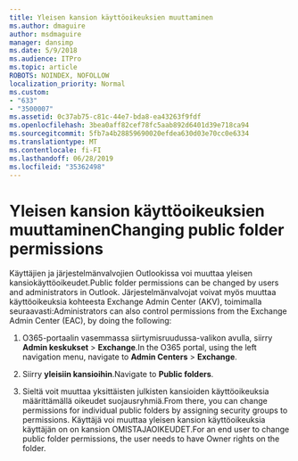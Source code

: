 ```yaml
---
title: Yleisen kansion käyttöoikeuksien muuttaminen
ms.author: dmaguire
author: msdmaguire
manager: dansimp
ms.date: 5/9/2018
ms.audience: ITPro
ms.topic: article
ROBOTS: NOINDEX, NOFOLLOW
localization_priority: Normal
ms.custom:
- "633"
- "3500007"
ms.assetid: 0c37ab75-c81c-44e7-bda8-ea43263f9fdf
ms.openlocfilehash: 3bea0aff82cef78fc5aab892d6401d39e718ca94
ms.sourcegitcommit: 5fb7a4b28859690020efdea630d03e70cc0e6334
ms.translationtype: MT
ms.contentlocale: fi-FI
ms.lasthandoff: 06/28/2019
ms.locfileid: "35362498"
---
```

# <a name="changing-public-folder-permissions"></a><span data-ttu-id="75e39-102">Yleisen kansion käyttöoikeuksien muuttaminen</span><span class="sxs-lookup"><span data-stu-id="75e39-102">Changing public folder permissions</span></span>

<span data-ttu-id="75e39-103">Käyttäjien ja järjestelmänvalvojien Outlookissa voi muuttaa yleisen kansiokäyttöoikeudet.</span><span class="sxs-lookup"><span data-stu-id="75e39-103">Public folder permissions can be changed by users and administrators in Outlook.</span></span> <span data-ttu-id="75e39-104">Järjestelmänvalvojat voivat myös muuttaa käyttöoikeuksia kohteesta Exchange Admin Center (AKV), toimimalla seuraavasti:</span><span class="sxs-lookup"><span data-stu-id="75e39-104">Administrators can also control permissions from the Exchange Admin Center (EAC), by doing the following:</span></span>
  
1. <span data-ttu-id="75e39-105">O365-portaalin vasemmassa siirtymisruudussa-valikon avulla, siirry **Admin keskukset** \> **Exchange**.</span><span class="sxs-lookup"><span data-stu-id="75e39-105">In the O365 portal, using the left navigation menu, navigate to **Admin Centers** \> **Exchange**.</span></span>

2. <span data-ttu-id="75e39-106">Siirry **yleisiin kansioihin**.</span><span class="sxs-lookup"><span data-stu-id="75e39-106">Navigate to **Public folders**.</span></span>

3. <span data-ttu-id="75e39-107">Sieltä voit muuttaa yksittäisten julkisten kansioiden käyttöoikeuksia määrittämällä oikeudet suojausryhmiä.</span><span class="sxs-lookup"><span data-stu-id="75e39-107">From there, you can change permissions for individual public folders by assigning security groups to permissions.</span></span> <span data-ttu-id="75e39-108">Käyttäjä voi muuttaa yleisen kansion käyttöoikeuksia käyttäjän on on kansion OMISTAJAOIKEUDET.</span><span class="sxs-lookup"><span data-stu-id="75e39-108">For an end user to change public folder permissions, the user needs to have Owner rights on the folder.</span></span>
